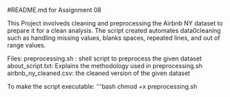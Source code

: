 #README.md for Assignment 08

This Project involveds cleaning and preprocessing the Airbnb NY dataset to prepare it for a clean analysis. The script created automates data0cleaning such as handling missing values, blanks spaces, repeated lines, and out of range values.

Files:
preprocessing.sh : shell script to preprocess the given dataset
about_script.txt: Explains the methodology used in preprocessing.sh
airbnb_ny_cleaned.csv: the cleaned version of the given dataset

To make the script executable:
'''bash
chmod +x preprocessing.sh
